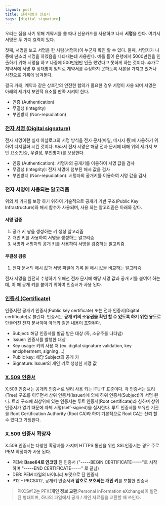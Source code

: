 ```yaml
---
layout: post
title: 전자서명과 인증서
tags: [digital signature]
---
```


 우리는 집을 사기 위해 계약서를 쓸 때나 신용카드를 사용하고 나서 **서명**을 한다. 여기서 서명은 두 가지 효력이 있다.  
 
 첫째, 서명을 보고 서명을 한 사람(서명자)이 누군지 확인 할 수 있다. 둘째, 서명자가 나중에 딴소리 서명을 하였음을 나타내는데 사용한다. 예를 들어 은행에서 5000만원을 인출하기 위해 서명을 하고 나중에 500만원만 인출 했었다고 못하게 하는 것이다. 추가로 계약서에 서명 후 상대방이 임의로 계약서를 수정하지 못하도록 사본을 가지고 있거나 사진으로 기록에 남겨둔다.  
 
 결국 거래, 계약과 같은 상호간의 안전한 합의가 필요한 경우 서명이 사용 되며 서명은 아래의 세가지 보안적 요소를 만족 시켜야 한다.
-	인증 (Authentication)
-	무결성 (Integrity)
-	부인방지 (Non-repudiation)

### [전자 서명 (Digital signature)][1]
 전자 서명이란 실제 아날로그의 서명 방식을 전자 문서(파일, 메시지 등)에 사용하기 위하여 디지털화 시킨 것이다. 따라서 전자 서명은 해당 전자 문서에 대해 위의 세가지 보안 요소(인증, 무결성, 부인방지)를 보장한다. 
-	인증 (Authentication): 서명자의 공개키를 이용하여 서명 값을 검사
-	무결성 (Integrity): 전자 서명에 첨부된 해시 값을 검사
-	부인방지 (Non-repudiation): 서명자의 공개키를 이용하여 서명 값을 검사

### 전자 서명에 사용되는 알고리즘
 위의 세 가지를 보장 하기 위하여 기술적으로 공개키 기반 구조(Public Key Infrastructure)와 해시 함수가 사용되며, 사용 되는 알고리즘은 아래와 같다.

#### 서명 검증
1.	공개 키 쌍을 생성하는 키 생성 알고리즘
2.	개인 키를 사용하여 서명을 생성하는 알고리즘
3.	서명과 서명자의 공개 키를 사용하여 서명을 검증하는 알고리즘

#### 무결성 검증
1.	전자 문서의 해시 값과 서명 파일에 기록 된 해시 값을 비교하는 알고리즘

 전자 서명을 완전히 수행하기 위해선 전자 문서에 해당 서명 값과 공개 키를 붙여야 하는데, 이 때 공개 키를 붙이기 위하여 인증서가 사용 된다.

### [인증서 (Certificate)][3]
 인증서란 공개키 인증서(Public key certificate) 또는 전자 인증서(Digital certificate)로 불린다. 인증서는 **공개 키의 소유권을 확인 할 수 있도록 하기 위한 용도로** 만들어진 전자 문서이며 아래와 같은 내용이 포함된다. 
-	Subject: 해당 인증서를 발급 받은 대상 (즉, 소유주를 나타냄)
-	Issuer: 인증서를 발행한 대상
-	Key usage:  키의 사용 처 (ex. digital signature validation, key encipherment,  signing …)
-	Public key: 해당 Subject의 공개 키
-	Signature:  Issuer의 개인 키로 생성한 서명 값

### [X.509 인증서][4]
X.509 인증서는 공개키 인증서로 널리 사용 되는 ITU-T 표준이다. 각 인증서는 트리(Tree) 구조를 이루면서 상위 인증서(Issuer)에 의해 하위 인증서(Subject)가 서명 된다. 트리 구조에 최상위에 있는 인증서는 루트 인증서(Root certificate)라 칭하며 상위 인증서가 없기 때문에 자체 서명(self-signed)을 실시한다. 루트 인증서를 보유한 기관을 Root Certification Authority (Root CA)라 하며 기본적으로 Root CA는 신뢰 할 수 있다고 가정한다.

### X.509 인증서 확장자
 X.509 인증서는 다양한 확장자를 가지며 HTTPS 통신을 위한 SSL인증서는 경우 주로 PEM 확장자가 사용 된다.
- PEM: **Base64로 인코딩** 된 인증서
	("-----BEGIN CERTIFICATE-----"로 시작하며 "-----END CERTIFICATE-----" 로 끝남)
- DER: PEM 파일의 바이너리 포맷으로 된 인증서
- P12 - PKCS#12, 공개키 인증서와 **암호로 보호되는 개인 키**를 포함한 인증서
> PKCS#12는 PFX(**개인 정보 교환**:Personal inFormation eXchange)이 발전된 형태이며,
  하나의 파일에서 공개 / 개인 자료들을 교환할 때 쓰인다.

[1]:https://en.wikipedia.org/wiki/Digital_signature 
[2]:https://en.wikipedia.org/wiki/Public_key_infrastructure
[3]:https://en.wikipedia.org/wiki/Public_key_certificate
[4]:https://en.wikipedia.org/wiki/X.509
